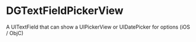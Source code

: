 DGTextFieldPickerView
=====================

A UITextField that can show a UIPickerView or UIDatePicker for options (iOS / ObjC)
